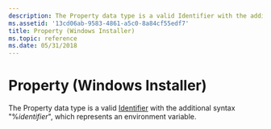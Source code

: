 ```yaml
---
description: The Property data type is a valid Identifier with the additional syntax &\#0034;%identifier&\#0034;, which represents an environment variable.
ms.assetid: '13cd06ab-9583-4861-a5c0-8a84cf55edf7'
title: Property (Windows Installer)
ms.topic: reference
ms.date: 05/31/2018
---
```


# Property (Windows Installer)

The Property data type is a valid [Identifier](identifier.md) with the additional syntax "%*identifier*", which represents an environment variable.

 

 



